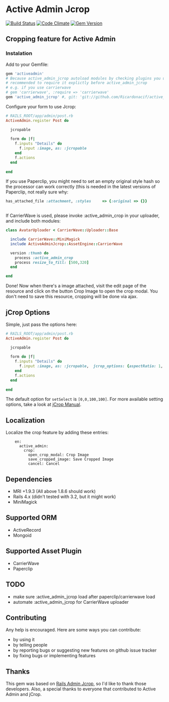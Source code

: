 # Active Admin Jcrop

[![Build Status](https://travis-ci.org/Ricardonacif/active_admin_jcrop.svg?branch=master)](https://travis-ci.org/Ricardonacif/active_admin_jcrop) [![Code Climate](https://codeclimate.com/github/Ricardonacif/active_admin_jcrop.png)](https://codeclimate.com/github/Ricardonacif/active_admin_jcrop) [![Gem Version](https://badge.fury.io/rb/active_admin_jcrop.svg)](http://badge.fury.io/rb/active_admin_jcrop)



## Cropping feature for Active Admin ##

### Instalation ###
Add to your Gemfile:
```ruby
gem 'activeadmin'
# Because active_admin_jcrop autoload modules by checking plugins you use, it's
# recommended to require it explictly before active_admin_jcrop
# e.g. if you use carrierwave
# gem 'carrierwave', :require => 'carrierwave'
gem 'active_admin_jcrop' #, git: 'git://github.com/Ricardonacif/active_admin_jcrop.git'
```

Configure your form to use Jcrop:

```ruby
# RAILS_ROOT/app/admin/post.rb
ActiveAdmin.register Post do

  jcropable
  
  form do |f|                         
    f.inputs "Details" do
      f.input :image, as: :jcropable
    end                      
    f.actions
  end              
  
end

```

If you use Paperclip, you might need to set an empty original style hash so the processor can work correctly (this is needed in the latest versions of Paperclip, not really sure why:

```ruby
has_attached_file :attachment, :styles     => {:original => {}}
                    
```
If CarrierWave is used, please invoke :active_admin_crop in your uploader, and include both modules:

```ruby
class AvatarUploader < CarrierWave::Uploader::Base

  include CarrierWave::MiniMagick
  include ActiveAdminJcrop::AssetEngine::CarrierWave

  version :thumb do
    process :active_admin_crop
    process resize_to_fill: [500,320]
  end

end
```

Done! Now when there's a image attached, visit the edit page of the resource and click  on the button Crop Image to open the crop modal. You don't need to save this resource, cropping will be done via ajax.

## jCrop Options ##

Simple, just pass the options here:
```ruby
# RAILS_ROOT/app/admin/post.rb
ActiveAdmin.register Post do

  jcropable
  
  form do |f|                         
    f.inputs "Details" do
      f.input :image, as: :jcropable,  jcrop_options: {aspectRatio: 1, showDimensions: true} # showDimensions will display the current crop dimensions in the upper left hand corner
    end                      
    f.actions
  end              
  
end

```
The default option for ```setSelect``` is ```[0,0,100,100]```. For more available setting options, take a look at [jCrop Manual](http://deepliquid.com/content/Jcrop_Manual.html).
## Localization ##

Localize the crop feature by adding these entries:

        en:
          active_admin:
            crop:
              open_crop_modal: Crop Image
              save_cropped_image: Save Cropped Image
              cancel: Cancel


## Dependencies ##

* MRI +1.9.3 (All above 1.8.6 should work)
* Rails 4.x (didn't tested with 3.2, but it might work)
* MiniMagick

## Supported ORM ##

* ActiveRecord
* Mongoid

## Supported Asset Plugin ##

* CarrierWave
* Paperclip

## TODO ##

* make sure :active_admin_jcrop load after paperclip/carrierwave load
* automate :active_admin_jcrop for CarrierWave uploader

## Contributing ##

Any help is encouraged. Here are some ways you can contribute:

* by using it
* by telling people
* by reporting bugs or suggesting new features on github issue tracker
* by fixing bugs or implementing features

## Thanks ##

This gem was based on [Rails Admin Jcrop](https://github.com/janx/rails_admin_jcrop), so I'd like to thank those developers. Also, a special thanks to everyone that contributed to Active Admin and jCrop.